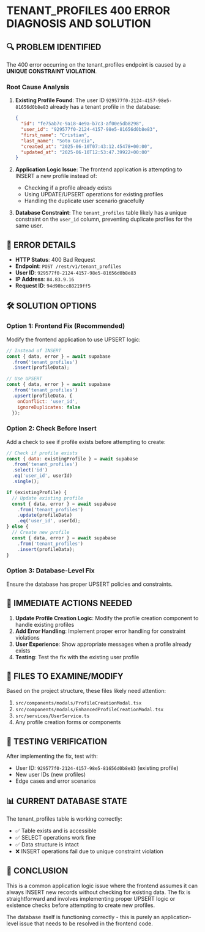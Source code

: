 # TENANT_PROFILES 400 ERROR DIAGNOSIS AND SOLUTION

## 🔍 PROBLEM IDENTIFIED

The 400 error occurring on the tenant_profiles endpoint is caused by a **UNIQUE CONSTRAINT VIOLATION**.

### Root Cause Analysis

1. **Existing Profile Found**: The user ID `929577f0-2124-4157-98e5-81656d0b8e83` already has a tenant profile in the database:
   ```json
   {
     "id": "fe75ab7c-9a18-4e9a-b7c3-af00e5db8298",
     "user_id": "929577f0-2124-4157-98e5-81656d0b8e83",
     "first_name": "Cristian",
     "last_name": "Soto Garcia",
     "created_at": "2025-06-10T07:43:12.45478+00:00",
     "updated_at": "2025-06-10T12:53:47.39922+00:00"
   }
   ```

2. **Application Logic Issue**: The frontend application is attempting to INSERT a new profile instead of:
   - Checking if a profile already exists
   - Using UPDATE/UPSERT operations for existing profiles
   - Handling the duplicate user scenario gracefully

3. **Database Constraint**: The `tenant_profiles` table likely has a unique constraint on the `user_id` column, preventing duplicate profiles for the same user.

## 🚨 ERROR DETAILS

- **HTTP Status**: 400 Bad Request
- **Endpoint**: `POST /rest/v1/tenant_profiles`
- **User ID**: `929577f0-2124-4157-98e5-81656d0b8e83`
- **IP Address**: `84.83.9.16`
- **Request ID**: `94d90bcc88219ff5`

## 🛠️ SOLUTION OPTIONS

### Option 1: Frontend Fix (Recommended)
Modify the frontend application to use UPSERT logic:

```javascript
// Instead of INSERT
const { data, error } = await supabase
  .from('tenant_profiles')
  .insert(profileData);

// Use UPSERT
const { data, error } = await supabase
  .from('tenant_profiles')
  .upsert(profileData, { 
    onConflict: 'user_id',
    ignoreDuplicates: false 
  });
```

### Option 2: Check Before Insert
Add a check to see if profile exists before attempting to create:

```javascript
// Check if profile exists
const { data: existingProfile } = await supabase
  .from('tenant_profiles')
  .select('id')
  .eq('user_id', userId)
  .single();

if (existingProfile) {
  // Update existing profile
  const { data, error } = await supabase
    .from('tenant_profiles')
    .update(profileData)
    .eq('user_id', userId);
} else {
  // Create new profile
  const { data, error } = await supabase
    .from('tenant_profiles')
    .insert(profileData);
}
```

### Option 3: Database-Level Fix
Ensure the database has proper UPSERT policies and constraints.

## 🔧 IMMEDIATE ACTIONS NEEDED

1. **Update Profile Creation Logic**: Modify the profile creation component to handle existing profiles
2. **Add Error Handling**: Implement proper error handling for constraint violations
3. **User Experience**: Show appropriate messages when a profile already exists
4. **Testing**: Test the fix with the existing user profile

## 📁 FILES TO EXAMINE/MODIFY

Based on the project structure, these files likely need attention:

1. `src/components/modals/ProfileCreationModal.tsx`
2. `src/components/modals/EnhancedProfileCreationModal.tsx`
3. `src/services/UserService.ts`
4. Any profile creation forms or components

## 🧪 TESTING VERIFICATION

After implementing the fix, test with:
- User ID: `929577f0-2124-4157-98e5-81656d0b8e83` (existing profile)
- New user IDs (new profiles)
- Edge cases and error scenarios

## 📊 CURRENT DATABASE STATE

The tenant_profiles table is working correctly:
- ✅ Table exists and is accessible
- ✅ SELECT operations work fine
- ✅ Data structure is intact
- ❌ INSERT operations fail due to unique constraint violation

## 🎯 CONCLUSION

This is a common application logic issue where the frontend assumes it can always INSERT new records without checking for existing data. The fix is straightforward and involves implementing proper UPSERT logic or existence checks before attempting to create new profiles.

The database itself is functioning correctly - this is purely an application-level issue that needs to be resolved in the frontend code.
